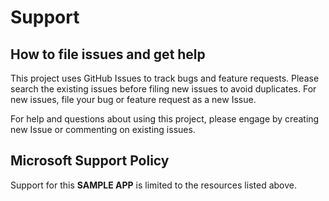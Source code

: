 # Support

## How to file issues and get help  

This project uses GitHub Issues to track bugs and feature requests. Please search the existing 
issues before filing new issues to avoid duplicates.  For new issues, file your bug or 
feature request as a new Issue. 

For help and questions about using this project, please engage by creating new Issue or commenting
on existing issues.

## Microsoft Support Policy  

Support for this **SAMPLE APP** is limited to the resources listed above.
